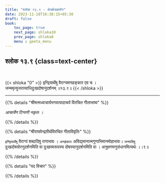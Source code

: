 ```yaml
---
title: "श्लोक १३.९ - क्षेत्रक्षेत्रज्ञयोग"
date: 2023-11-18T16:38:15+05:30
draft: false
book:
    toc_page: true
    next_page: shloka10
    prev_page: shloka8
    menu : geeta_menu
---
```




## श्लोक १३.९ {class=text-center}

<br/>

{{< shloka  "0"  >}}
इन्द्रियार्थेषु वैराग्यमनहङ्कार एव च ।  
जन्ममृत्युजराव्याधिदुःखदोषानुदर्शनम् ॥१३.९॥
{{< /shloka >}}

---


{{% details "श्रीमत्मध्वाचार्यभगवत्पादाचर्य विरचित  गीताभाष्य" %}}

*आचार्येण टिप्पणी नकृतः ।*

{{% /details %}}



{{% details "श्रीराघवेन्द्रतीर्थविरचित गीताविवृतिः" %}}

`इन्द्रियार्थेषु` वैराग्यं शब्दादिषु रागाभावः । `अनहंकारः` 
अविद्यमानात्मगुणाभिमानमोहाभावः। `जन्मादिषु` 
दुःखदोषयोरनुदर्शनमिति वा  दुःखस्वरूपस्य दोषस्यानुदर्शनमिति वा । 
अनुक्षणमनुसंधानमित्यर्थः ।।९॥

{{% /details %}}



{{% details "पद विचार" %}}


{{% /details %}}
